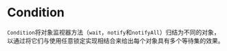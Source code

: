 # Condition

`Condition`将对象监视器方法（`wait`，`notify`和`notifyAll`）归结为不同的对象，以通过将它们与使用任意锁定实现相结合来给出每个对象具有多个等待集的效果。
